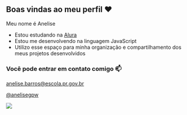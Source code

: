 ## Boas vindas ao meu perfil ❤️

Meu nome é Anelise

- Estou estudando na [Alura](https://www.alura.com.br)
- Estou me desenvolvendo na linguagem JavaScript
- Utilizo esse espaço para minha organização e compartilhamento dos meus projetos desenvolvidos

### Você pode entrar em contato comigo 📫

anelise.barros@escola.pr.gov.br

[@anelisegpw](https://www.instagram.com/anegpw/)

![](https://media1.tenor.com/m/E8BrPIFSjSUAAAAd/newjeans-hanni-hanni-kpop.gif)
